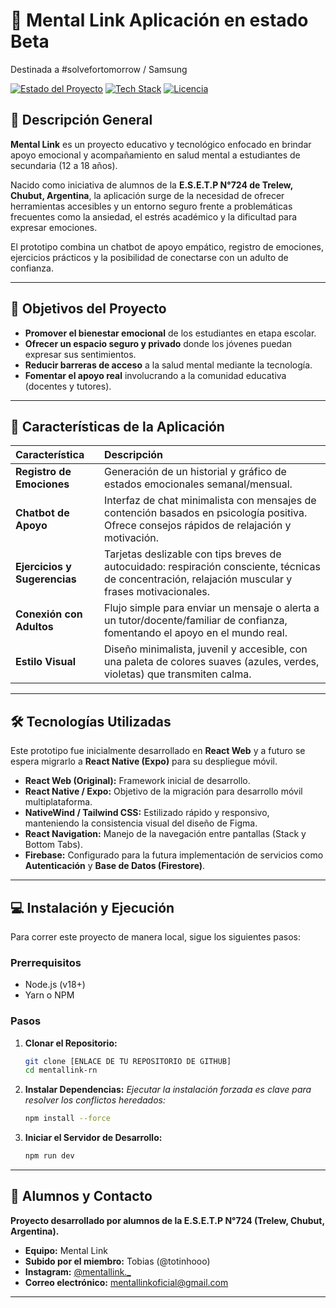 # 🧠 Mental Link Aplicación en estado Beta
Destinada a #solvefortomorrow / Samsung 

[![Estado del Proyecto](https://img.shields.io/badge/Estado-Beta%2C%20Primera%20Versión-orange.svg)](https://github.com/tu_usuario/mentallink-rn)
[![Tech Stack](https://img.shields.io/badge/Stack-React%20Web%20|%20Expo%20Migration-FFC300)](https://expo.dev/)
[![Licencia](https://img.shields.io/badge/Licencia-Propiedad-lightgrey)](LICENSE.md)

## 📌 Descripción General

**Mental Link** es un proyecto educativo y tecnológico enfocado en brindar apoyo emocional y acompañamiento en salud mental a estudiantes de secundaria (12 a 18 años).

Nacido como iniciativa de alumnos de la **E.S.E.T.P N°724 de Trelew, Chubut, Argentina**, la aplicación surge de la necesidad de ofrecer herramientas accesibles y un entorno seguro frente a problemáticas frecuentes como la ansiedad, el estrés académico y la dificultad para expresar emociones.

El prototipo combina un chatbot de apoyo empático, registro de emociones, ejercicios prácticos y la posibilidad de conectarse con un adulto de confianza.

---

## 🎯 Objetivos del Proyecto

* **Promover el bienestar emocional** de los estudiantes en etapa escolar.
* **Ofrecer un espacio seguro y privado** donde los jóvenes puedan expresar sus sentimientos.
* **Reducir barreras de acceso** a la salud mental mediante la tecnología.
* **Fomentar el apoyo real** involucrando a la comunidad educativa (docentes y tutores).

---

## 📱 Características de la Aplicación

| Característica | Descripción |
| :--- | :--- |
| **Registro de Emociones** | Generación de un historial y gráfico de estados emocionales semanal/mensual. |
| **Chatbot de Apoyo** | Interfaz de chat minimalista con mensajes de contención basados en psicología positiva. Ofrece consejos rápidos de relajación y motivación. |
| **Ejercicios y Sugerencias** | Tarjetas deslizable con tips breves de autocuidado: respiración consciente, técnicas de concentración, relajación muscular y frases motivacionales. |
| **Conexión con Adultos** | Flujo simple para enviar un mensaje o alerta a un tutor/docente/familiar de confianza, fomentando el apoyo en el mundo real. |
| **Estilo Visual** | Diseño minimalista, juvenil y accesible, con una paleta de colores suaves (azules, verdes, violetas) que transmiten calma. |

---

## 🛠️ Tecnologías Utilizadas

Este prototipo fue inicialmente desarrollado en **React Web** y a futuro se espera migrarlo a **React Native (Expo)** para su despliegue móvil.

* **React Web (Original):** Framework inicial de desarrollo.
* **React Native / Expo:** Objetivo de la migración para desarrollo móvil multiplataforma.
* **NativeWind / Tailwind CSS:** Estilizado rápido y responsivo, manteniendo la consistencia visual del diseño de Figma.
* **React Navigation:** Manejo de la navegación entre pantallas (Stack y Bottom Tabs).
* **Firebase:** Configurado para la futura implementación de servicios como **Autenticación** y **Base de Datos (Firestore)**.

---

## 💻 Instalación y Ejecución

Para correr este proyecto de manera local, sigue los siguientes pasos:

### Prerrequisitos

* Node.js (v18+)
* Yarn o NPM


### Pasos

1.  **Clonar el Repositorio:**
    ```bash
    git clone [ENLACE DE TU REPOSITORIO DE GITHUB]
    cd mentallink-rn
    ```

2.  **Instalar Dependencias:**
    *Ejecutar la instalación forzada es clave para resolver los conflictos heredados:*
    ```bash
    npm install --force
    ```

3.  **Iniciar el Servidor de Desarrollo:**
    ```bash
    npm run dev
    ```

---

## 👥 Alumnos y Contacto

**Proyecto desarrollado por alumnos de la E.S.E.T.P N°724 (Trelew, Chubut, Argentina).**

* **Equipo:** Mental Link
* **Subido por el miembro:** Tobias (@totinhooo)
* **Instagram:** [@mentallink.\_](https://www.instagram.com/mentallink._)
* **Correo electrónico:** mentallinkoficial@gmail.com

---


  
